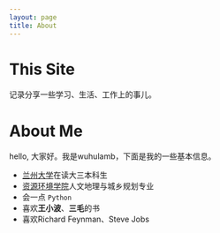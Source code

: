 ```yaml
---
layout: page
title: About
---
```


# This Site
记录分享一些学习、生活、工作上的事儿。

# About Me
hello, 大家好。我是wuhulamb，下面是我的一些基本信息。

- [兰州大学](https://www.lzu.edu.cn/)在读大三本科生
- [资源环境学院](http://geoscience.lzu.edu.cn/)人文地理与城乡规划专业
- 会一点 `Python`
- 喜欢**王小波**、**三毛**的书
- 喜欢Richard Feynman、Steve Jobs
